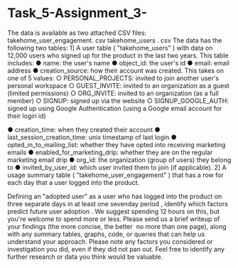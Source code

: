 # Task_5-Assignment_3-
The data is available as two attached CSV files:
takehome_user_engagement. csv
takehome_users . csv
The data has the following two tables:
1] A user table ( "takehome_users" ) with data on 12,000 users who signed up for the
product in the last two years. This table includes:
● name: the user's name
● object_id: the user's id
● email: email address
● creation_source: how their account was created. This takes on one
of 5 values:
○ PERSONAL_PROJECTS: invited to join another user's
personal workspace
○ GUEST_INVITE: invited to an organization as a guest
(limited permissions)
○ ORG_INVITE: invited to an organization (as a full member)
○ SIGNUP: signed up via the website
○ SIGNUP_GOOGLE_AUTH: signed up using Google
Authentication (using a Google email account for their login
id)

● creation_time: when they created their account
● last_session_creation_time: unix timestamp of last login
● opted_in_to_mailing_list: whether they have opted into receiving
marketing emails
● enabled_for_marketing_drip: whether they are on the regular
marketing email drip
● org_id: the organization (group of users) they belong to
● invited_by_user_id: which user invited them to join (if applicable).
2] A usage summary table ( "takehome_user_engagement" ) that has a row for each day
that a user logged into the product.

Defining an "adopted user" as a user who has logged into the product on three separate
days in at least one seven­day period , identify which factors predict future user
adoption .
We suggest spending 1­2 hours on this, but you're welcome to spend more or less.
Please send us a brief writeup of your findings (the more concise, the better ­­ no more
than one page), along with any summary tables, graphs, code, or queries that can help
us understand your approach. Please note any factors you considered or investigation
you did, even if they did not pan out. Feel free to identify any further research or data
you think would be valuable.
